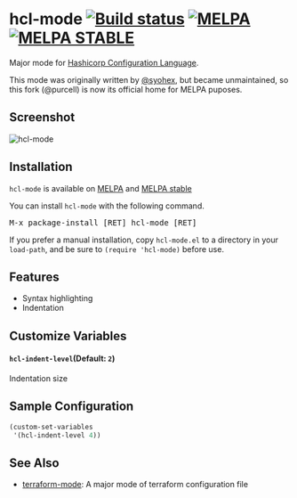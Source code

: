 # hcl-mode [![Build status][ci-badge]][ci-link] [![MELPA][melpa-badge]][melpa-link] [![MELPA STABLE][melpa-stable-badge]][melpa-stable-link]

Major mode for [Hashicorp Configuration Language](https://github.com/hashicorp/hcl).

This mode was originally written by
[@syohex](https://github.com/syohex), but became unmaintained, so this
fork (@purcell) is now its official home for MELPA puposes.


## Screenshot

![hcl-mode](image/hcl-mode.png)


## Installation

`hcl-mode` is available on [MELPA](https://melpa.org/) and [MELPA stable](https://stable.melpa.org/)

You can install `hcl-mode` with the following command.

<kbd>M-x package-install [RET] hcl-mode [RET]</kbd>

If you prefer a manual installation, copy `hcl-mode.el` to a directory in
your `load-path`, and be sure to `(require 'hcl-mode)` before use.

## Features

- Syntax highlighting
- Indentation


## Customize Variables

#### `hcl-indent-level`(Default: `2`)

Indentation size


## Sample Configuration

```lisp
(custom-set-variables
 '(hcl-indent-level 4))
```

## See Also

- [terraform-mode](https://github.com/syohex/emacs-terraform-mode): A major mode of terraform configuration file


[ci-badge]: https://github.com/purcell/emacs-hcl-mode/workflows/CI/badge.svg
[ci-link]: https://github.com/purcell/emacs-hcl-mode/actions
[melpa-link]: https://melpa.org/#/hcl-mode
[melpa-stable-link]: https://stable.melpa.org/#/hcl-mode
[melpa-badge]: https://melpa.org/packages/hcl-mode-badge.svg
[melpa-stable-badge]: https://stable.melpa.org/packages/hcl-mode-badge.svg
